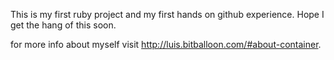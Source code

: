 This is my first ruby project and my first hands on github experience. Hope I get the hang of this soon. 

for more info about myself visit http://luis.bitballoon.com/#about-container.